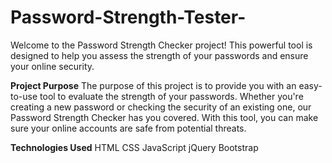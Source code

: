 # Password-Strength-Tester-
Welcome to the Password Strength Checker project! This powerful tool is designed to help you assess the strength of your passwords and ensure your online security.

**Project Purpose**
The purpose of this project is to provide you with an easy-to-use tool to evaluate the strength of your passwords. Whether you're creating a new password or checking the security of an existing one, our Password Strength Checker has you covered. With this tool, you can make sure your online accounts are safe from potential threats.

**Technologies Used**
HTML
CSS
JavaScript
jQuery
Bootstrap

